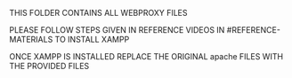 THIS FOLDER CONTAINS ALL WEBPROXY FILES

PLEASE FOLLOW STEPS GIVEN IN REFERENCE VIDEOS IN #REFERENCE-MATERIALS
    TO INSTALL XAMPP

ONCE XAMPP IS INSTALLED REPLACE THE ORIGINAL apache FILES 
    WITH THE PROVIDED FILES